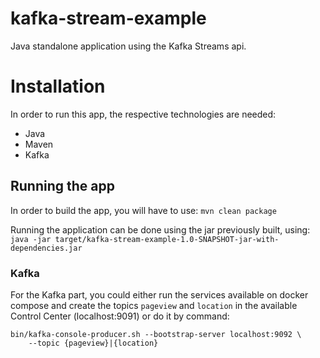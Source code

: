 # kafka-stream-example

Java standalone application using the Kafka Streams api.

# Installation

In order to run this app, the respective technologies are needed:
- Java 
- Maven
- Kafka
    
## Running the app

In order to build the app, you will have to use:
`mvn clean package`

Running the application can be done using the jar previously built, using:
`java -jar target/kafka-stream-example-1.0-SNAPSHOT-jar-with-dependencies.jar`

### Kafka

For the Kafka part, you could either run the services available on docker compose and create the topics `pageview` and `location` in the available Control Center (localhost:9091) or do it by command:

```
bin/kafka-console-producer.sh --bootstrap-server localhost:9092 \
    --topic {pageview}|{location}
```